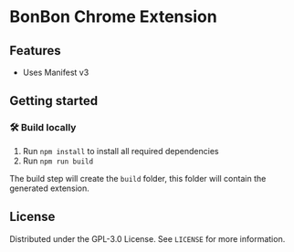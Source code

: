 # BonBon Chrome Extension

## Features

- Uses Manifest v3

## Getting started

### 🛠 Build locally

1. Run `npm install` to install all required dependencies
1. Run `npm run build`

The build step will create the `build` folder, this folder will contain the generated extension.

## License

Distributed under the GPL-3.0 License. See `LICENSE` for more information.
